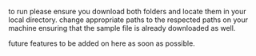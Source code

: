 to run please ensure you download both folders and locate them in your local directory. 
change appropriate paths to the respected paths on your machine ensuring that the sample file is already downloaded as well. 

future features to be added on here as soon as possible. 

